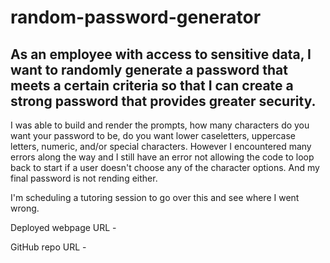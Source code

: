 # random-password-generator

## As an employee with access to sensitive data, I want to randomly generate a password that meets a certain criteria so that I can create a strong password that provides greater security.

I was able to build and render the prompts, how many characters do you want your password to be, do you want lower caseletters, uppercase letters, numeric, and/or special characters. However I encountered many errors along the way and I still have an error not allowing the code to loop back to start if a user doesn't choose any of the character options. And my final password is not rending either. 

I'm scheduling a tutoring session to go over this and see where I went wrong. 

Deployed webpage URL - 

GitHub repo URL - 